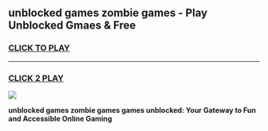 
## unblocked games zombie games - Play Unblocked Gmaes & Free
<h3>
<a href="https://premium.freeplayer.one?title=unblocked_games_zombie_games&ref=20F">CLICK TO PLAY</a></h3>
<hr>

<h3>
<a href="https://premium.freeplayer.one?title=unblocked_games_zombie_games&ref=20F">CLICK 2 PLAY</a>
  
</h3>

<a href="https://premium.freeplayer.one?title=unblocked_games_zombie_games&ref=20F/"><img src="https://clearcache.store/games.png"></a>


**unblocked games zombie games games unblocked: Your Gateway to Fun and Accessible Online Gaming**
